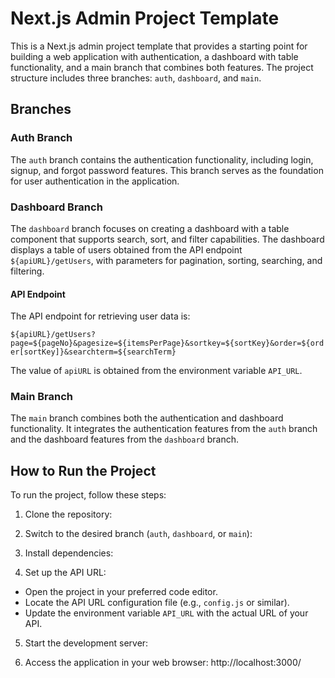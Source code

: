 # Next.js Admin Project Template

This is a Next.js admin project template that provides a starting point for building a web application with authentication, a dashboard with table functionality, and a main branch that combines both features. The project structure includes three branches: `auth`, `dashboard`, and `main`.

## Branches

### Auth Branch

The `auth` branch contains the authentication functionality, including login, signup, and forgot password features. This branch serves as the foundation for user authentication in the application.

### Dashboard Branch

The `dashboard` branch focuses on creating a dashboard with a table component that supports search, sort, and filter capabilities. The dashboard displays a table of users obtained from the API endpoint `${apiURL}/getUsers`, with parameters for pagination, sorting, searching, and filtering.

#### API Endpoint

The API endpoint for retrieving user data is:

`${apiURL}/getUsers?page=${pageNo}&pagesize=${itemsPerPage}&sortkey=${sortKey}&order=${order[sortKey]}&searchterm=${searchTerm}`

The value of `apiURL` is obtained from the environment variable `API_URL`.

### Main Branch

The `main` branch combines both the authentication and dashboard functionality. It integrates the authentication features from the `auth` branch and the dashboard features from the `dashboard` branch.

## How to Run the Project

To run the project, follow these steps:

1. Clone the repository:

2. Switch to the desired branch (`auth`, `dashboard`, or `main`):

3. Install dependencies:

4. Set up the API URL:
- Open the project in your preferred code editor.
- Locate the API URL configuration file (e.g., `config.js` or similar).
- Update the environment variable `API_URL` with the actual URL of your API.

5. Start the development server:

6. Access the application in your web browser: http://localhost:3000/

